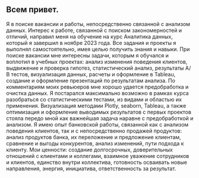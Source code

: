 ## Всем привет.
Я в поиске вакансии и работы, непосредственно связанной с анализом данных. 
Интерес к работе, связанной с поиском закономерностей и отличий, направил меня на обучение на курс Аналитика данных, который я завершил в ноябре 2023 года. Все задания и проекты я выполнял самостоятельно, имея целью получить знания и навыки. При поиске вакансии мне интересны задачи, которым я обучался и воплотил в учебных проектах: анализ изменения поведения клиентов, выдвижение и проверка гипотез, статистический анализ, результаты А/В тестов, визуализация данных, расчеты и оформление в Tableau, создание и оформление презентаций по результатам анализа. По комментариям моих ревьюеров мне хорошо удается предобработка и очистка данных. Я постарался максимально возможно в рамках курса разобраться со статистическими тестами, из видами и областью их применения. Визуализация методами Plotly, seaborn, Tableau, а также оптимизация и оформление выводимых результатов с первых проектов стояла передо мной как важнейшая задача наравне с предобработкой и анализом.
Я имею опыт банковской работы, связанной как с анализом поведения клиентов, так и с непосредственно продажей продуктов: анализ продуктов банка, их переложение и предложение клиентам, сравнение и выгоды конкурентов, анализ изменений, пути подхода к клиенту.
Мои ценности: создание долгосрочных, доверительных отношений с клиентами и коллегами, взаимное уважение сотрудников и клиентов, единство внутри коллектива, готовность осваивать новые направления, энергия, инициатива, ответственность за результат.


